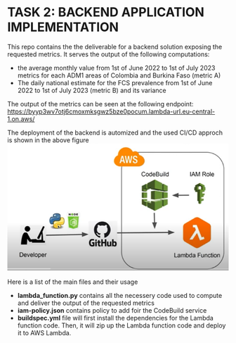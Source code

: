
# TASK 2: BACKEND APPLICATION IMPLEMENTATION

This repo contains the the deliverable for a backend solution exposing the requested metrics. It serves the output of the following computations:
- the average monthly value from 1st of June 2022 to 1st of July 2023 metrics for each ADM1 areas of Colombia and Burkina Faso (metric A)
- The daily national estimate for the FCS prevalence from 1st of June 2022 to 1st of July 2023
(metric B) and its variance

The output of the metrics can be seen at the following endpoint: https://byyp3wv7otj6cmoxmksgwz5bze0pocum.lambda-url.eu-central-1.on.aws/

The deployment of the backend is automized and the used CI/CD approch is shown in the above figure
![CI/CD](./static_assets/ci_cd_diagram.png)


Here is a list of the main files and their usage 
- **lambda_function.py** contains all the necessery code used to compute and deliver the output of the requested metrics
- **iam-policy.json** contains policy to add foir the CodeBuild service
- **buildspec.yml** file will first install the dependencies for the Lambda function code. Then, it will zip up the Lambda function code and deploy it to AWS Lambda.

